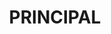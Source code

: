 ---
name: alex segura
title: PRINCIPAL
quote: My role overseeing complex installations from start to finish is uniquely rewarding. Managing each step, I have an opportunity to witness up close the end result of all our collective efforts.
details: |
  Alex Segura manages Merritt’s carpentry and installation group, overseeing a team of some of the finest craftsmen in North America. With a thorough background in the millworking industry, he brings a trifecta of experience as a master carpenter, carpentry supervisor and millwork business owner to his position with Merritt. Today, he supervises the entire department of field operations managers, field installation managers, field superintendents and carpenters. From start to finish, from build to installation, he accepts and delivers only flawless craftsmanship and perfect results.

  Alex holds a degree from the Sacramento-based Woodworking Institute. In addition to his passion for his craft, Alex is an avid soccer player, family man and volunteer.
image: /uploads/staff-11.jpg
display_order: 11
_comments:
  image: file should be ~600px wide
lang: de
---